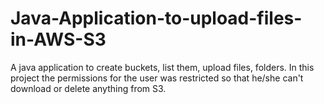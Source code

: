 # Java-Application-to-upload-files-in-AWS-S3
A java application to create buckets, list them, upload files, folders. In this project the permissions for the user was restricted so that he/she can't download or delete anything from S3.
